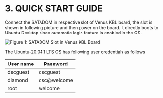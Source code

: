 # 3. QUICK START GUIDE

Connect the SATADOM in respective slot of Venus KBL board, the slot is shown in following picture and then power on the board. It directly boots to Ubuntu Desktop since automatic login feature is enabled in the OS.

![Figure 1: SATADOM Slot in Venus KBL Board](broken-reference)

The Ubuntu-20.04.1 LTS OS has following user credentials as follows

| User name | Password    |
| --------- | ----------- |
| dscguest  | dscguest    |
| diamond   | dsc@welcome |
| root      | welcome     |
